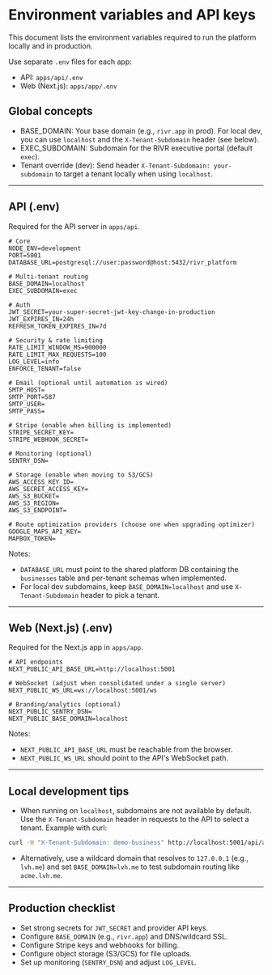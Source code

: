 # Environment variables and API keys

This document lists the environment variables required to run the platform locally and in production.

Use separate `.env` files for each app:

- API: `apps/api/.env`
- Web (Next.js): `apps/app/.env`

## Global concepts

- BASE_DOMAIN: Your base domain (e.g., `rivr.app` in prod). For local dev, you can use `localhost` and the `X-Tenant-Subdomain` header (see below).
- EXEC_SUBDOMAIN: Subdomain for the RIVR executive portal (default `exec`).
- Tenant override (dev): Send header `X-Tenant-Subdomain: your-subdomain` to target a tenant locally when using `localhost`.

---

## API (.env)

Required for the API server in `apps/api`.

```env
# Core
NODE_ENV=development
PORT=5001
DATABASE_URL=postgresql://user:password@host:5432/rivr_platform

# Multi-tenant routing
BASE_DOMAIN=localhost
EXEC_SUBDOMAIN=exec

# Auth
JWT_SECRET=your-super-secret-jwt-key-change-in-production
JWT_EXPIRES_IN=24h
REFRESH_TOKEN_EXPIRES_IN=7d

# Security & rate limiting
RATE_LIMIT_WINDOW_MS=900000
RATE_LIMIT_MAX_REQUESTS=100
LOG_LEVEL=info
ENFORCE_TENANT=false

# Email (optional until automation is wired)
SMTP_HOST=
SMTP_PORT=587
SMTP_USER=
SMTP_PASS=

# Stripe (enable when billing is implemented)
STRIPE_SECRET_KEY=
STRIPE_WEBHOOK_SECRET=

# Monitoring (optional)
SENTRY_DSN=

# Storage (enable when moving to S3/GCS)
AWS_ACCESS_KEY_ID=
AWS_SECRET_ACCESS_KEY=
AWS_S3_BUCKET=
AWS_S3_REGION=
AWS_S3_ENDPOINT=

# Route optimization providers (choose one when upgrading optimizer)
GOOGLE_MAPS_API_KEY=
MAPBOX_TOKEN=
```

Notes:

- `DATABASE_URL` must point to the shared platform DB containing the `businesses` table and per-tenant schemas when implemented.
- For local dev subdomains, keep `BASE_DOMAIN=localhost` and use `X-Tenant-Subdomain` header to pick a tenant.

---

## Web (Next.js) (.env)

Required for the Next.js app in `apps/app`.

```env
# API endpoints
NEXT_PUBLIC_API_BASE_URL=http://localhost:5001

# WebSocket (adjust when consolidated under a single server)
NEXT_PUBLIC_WS_URL=ws://localhost:5001/ws

# Branding/analytics (optional)
NEXT_PUBLIC_SENTRY_DSN=
NEXT_PUBLIC_BASE_DOMAIN=localhost
```

Notes:

- `NEXT_PUBLIC_API_BASE_URL` must be reachable from the browser.
- `NEXT_PUBLIC_WS_URL` should point to the API's WebSocket path.

---

## Local development tips

- When running on `localhost`, subdomains are not available by default. Use the `X-Tenant-Subdomain` header in requests to the API to select a tenant. Example with curl:

```sh
curl -H "X-Tenant-Subdomain: demo-business" http://localhost:5001/api/admin/customers
```

- Alternatively, use a wildcard domain that resolves to `127.0.0.1` (e.g., `lvh.me`) and set `BASE_DOMAIN=lvh.me` to test subdomain routing like `acme.lvh.me`.

---

## Production checklist

- Set strong secrets for `JWT_SECRET` and provider API keys.
- Configure `BASE_DOMAIN` (e.g., `rivr.app`) and DNS/wildcard SSL.
- Configure Stripe keys and webhooks for billing.
- Configure object storage (S3/GCS) for file uploads.
- Set up monitoring (`SENTRY_DSN`) and adjust `LOG_LEVEL`.
